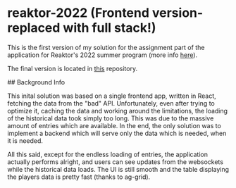 # reaktor-2022 (Frontend version- replaced with full stack!)

This is the first version of my solution for the assignment part of the application for Reaktor's 2022 summer program (more info [here](https://www.reaktor.com/assignment-2022-developers/)).

The final version is located in [this](https://github.com/ernven/reaktor-2022-fullstack-version) repository.

## Background Info

This inital solution was based on a single frontend app, written in React, fetching the data from the "bad" API. Unfortunately, even after trying to optimize it, caching the data and working around the limitations, the loading of the historical data took simply too long. This was due to the massive amount of entries which are available. In the end, the only solution was to implement a backend which will serve only the data which is needed, when it is needed.

All this said, except for the endless loading of entries, the application actually performs alright, and users can see updates from the websockets while the historical data loads. The UI is still smooth and the table displaying the players data is pretty fast (thanks to ag-grid).
